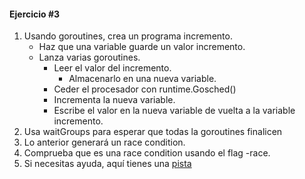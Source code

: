 #### Ejercicio #3

1. Usando goroutines, crea un programa incremento.
    * Haz que una variable guarde un valor incremento.
    * Lanza varias goroutines.
        + Leer el valor del incremento.
            * Almacenarlo en una nueva variable.
        + Ceder el procesador con runtime.Gosched()
        + Incrementa la nueva variable.
        + Escribe el valor en la nueva variable de vuelta a la variable incremento.
2. Usa waitGroups para esperar que todas la goroutines finalicen
3. Lo anterior generará un race condition.
4. Comprueba que es una race condition usando el flag -race.
5. Si necesitas ayuda, aquí tienes una [pista](https://play.golang.org/p/a-tdD-7lTId)